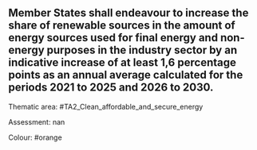 ## Member States shall endeavour to increase the share of renewable sources in the amount of energy sources used for final energy and non-energy purposes in the industry sector by an indicative increase of at least 1,6 percentage points as an annual average calculated for the periods 2021 to 2025 and 2026 to 2030.

Thematic area: #TA2_Clean_affordable_and_secure_energy

Assessment: nan

Colour: #orange